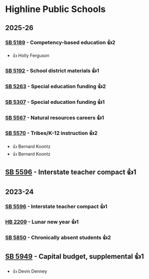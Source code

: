 # Highline Public Schools
## 2025-26

### [SB 5189](/bill/2025-26/sb/5189/) - Competency-based education 👍2  
* 👍 Holly Ferguson

### [SB 5192](/bill/2025-26/sb/5192/) - School district materials 👍1  

### [SB 5263](/bill/2025-26/sb/5263/) - Special education funding 👍2  

### [SB 5307](/bill/2025-26/sb/5307/) - Special education funding 👍1  

### [SB 5567](/bill/2025-26/sb/5567/) - Natural resources careers 👍1  

### [SB 5570](/bill/2025-26/sb/5570/) - Tribes/K-12 instruction 👍2  
* 👍 Bernard Koontz
* 👍 Bernard Koontz

## [SB 5596](/bill/2025-26/sb/5596/) - Interstate teacher compact 👍1  

## 2023-24

### [SB 5596](/bill/2023-24/sb/5596/) - Interstate teacher compact 👍1  

### [HB 2209](/bill/2023-24/hb/2209/) - Lunar new year 👍1  

### [SB 5850](/bill/2023-24/sb/5850/) - Chronically absent students 👍2  

## [SB 5949](/bill/2023-24/sb/5949/) - Capital budget, supplemental 👍1  
* 👍 Devin Denney
